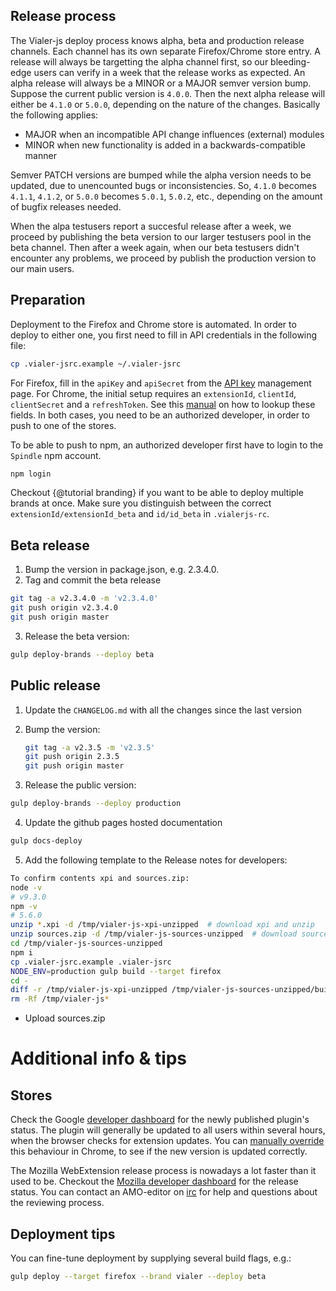 ## Release process
The Vialer-js deploy process knows alpha, beta and production release channels.
Each channel has its own separate Firefox/Chrome store entry. A release will
always be targetting the alpha channel first, so our bleeding-edge users
can verify in a week that the release works as expected. An alpha release will
always be a MINOR or a MAJOR semver version bump. Suppose the current public
version is `4.0.0`. Then the next alpha release will either be `4.1.0` or
`5.0.0`, depending on the nature of the changes. Basically the following applies:

* MAJOR when an incompatible API change influences (external) modules
* MINOR when new functionality is added in a backwards-compatible manner

Semver PATCH versions are bumped while the alpha version needs to be updated,
due to unencounted bugs or inconsistencies. So, `4.1.0` becomes `4.1.1`, `4.1.2`,
or `5.0.0` becomes `5.0.1`, `5.0.2`, etc., depending on the amount of bugfix
releases needed.

When the alpa testusers report a succesful release after a week, we proceed by
publishing the beta version to our larger testusers pool in the beta channel.
Then after a week again, when our beta testusers didn't encounter any problems,
we proceed by publish the production version to our main users.


## Preparation
Deployment to the Firefox and Chrome store is automated. In order to deploy
to either one, you first need to fill in API credentials in the following file:

```bash
cp .vialer-jsrc.example ~/.vialer-jsrc
```

For Firefox, fill in the `apiKey` and `apiSecret` from the
[API key](https://addons.mozilla.org/nl/developers/addon/api/key/) management page.
For Chrome, the initial setup requires an `extensionId`, `clientId`, `clientSecret`
and a `refreshToken`. See this
[manual](https://github.com/DrewML/chrome-webstore-upload/blob/master/How%20to%20generate%20Google%20API%20keys.md)
on how to lookup these fields. In both cases, you need to be an authorized
developer, in order to push to one of the stores.

To be able to push to npm, an authorized developer first have to login to the
`Spindle` npm account.

```bash
npm login
```

Checkout {@tutorial branding} if you want to be able to deploy multiple brands
at once. Make sure you distinguish between the correct `extensionId/extensionId_beta`
and `id/id_beta` in `.vialerjs-rc`.

## Beta release
1. Bump the version in package.json, e.g. 2.3.4.0.
2. Tag and commit the beta release
```bash
git tag -a v2.3.4.0 -m 'v2.3.4.0'
git push origin v2.3.4.0
git push origin master
```
3. Release the beta version:
```bash
gulp deploy-brands --deploy beta
```

## Public release
1. Update the `CHANGELOG.md` with all the changes since the last version

2. Bump the version:

   ```bash
   git tag -a v2.3.5 -m 'v2.3.5'
   git push origin 2.3.5
   git push origin master
   ```

3. Release the public version:
```bash
gulp deploy-brands --deploy production
```

4. Update the github pages hosted documentation
```bash
gulp docs-deploy
```

5. Add the following template to the Release notes for developers:		

```bash		
To confirm contents xpi and sources.zip:		
node -v		
# v9.3.0		
npm -v		
# 5.6.0
unzip *.xpi -d /tmp/vialer-js-xpi-unzipped  # download xpi and unzip
unzip sources.zip -d /tmp/vialer-js-sources-unzipped  # download sources and unzip		
cd /tmp/vialer-js-sources-unzipped		
npm i		
cp .vialer-jsrc.example .vialer-jsrc
NODE_ENV=production gulp build --target firefox		
cd -		
diff -r /tmp/vialer-js-xpi-unzipped /tmp/vialer-js-sources-unzipped/build/firefox		
rm -Rf /tmp/vialer-js*		
```		
* Upload sources.zip


# Additional info & tips

## Stores
Check the Google [developer dashboard](https://chrome.google.com/webstore/developer/dashboard?)
for the newly published plugin's status. The plugin will generally be updated to all users
within several hours, when the browser checks for extension updates. You can [manually override](https://developer.chrome.com/apps/autoupdate#testing) this behaviour in Chrome,
to see if the new version is updated correctly.


The Mozilla WebExtension release process is nowadays a lot faster than it used
to be. Checkout the [Mozilla developer dashboard](https://addons.mozilla.org/nl/developers/addon/vialer/versions)
for the release status. You can contact an AMO-editor on [irc](irc://mozilla.org/%23amo)
for help and questions about the reviewing process.

## Deployment tips
You can fine-tune deployment by supplying several build flags, e.g.:

   ```bash
   gulp deploy --target firefox --brand vialer --deploy beta
   ```
